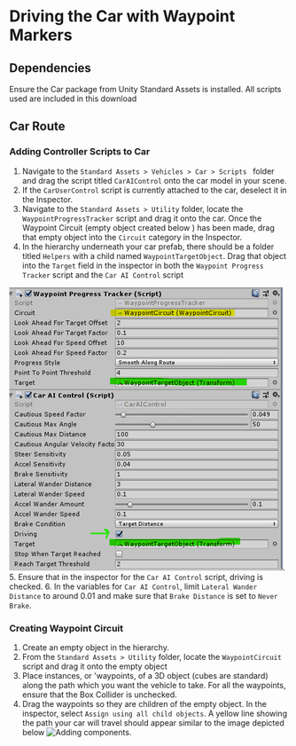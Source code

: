 # Driving the Car with Waypoint Markers

## Dependencies
Ensure the Car package from Unity Standard Assets is installed. All scripts used are included in this download

## Car Route
### Adding Controller Scripts to Car
1. Navigate to the  `Standard Assets > Vehicles > Car > Scripts ` folder and drag the script titled `CarAIControl` onto the car model in your scene.
2. If the `CarUserControl` script is currently attached to the car, deselect it in the Inspector.
3. Navigate to the `Standard Assets > Utility` folder, locate the `WaypointProgressTracker` script and drag it onto the car. Once the Waypoint Circuit (empty object created below ) has been made, drag that empty object into the `Circuit` category in the Inspector.
4. In the hierarchy underneath your car prefab, there should be a folder titled `Helpers` with a child named `WaypointTargetObject`. Drag that object into the `Target` field in the inspector in both the `Waypoint Progress Tracker` script and the `Car AI Control` script

![Adding components](../images/WaypointCircuitInspector.png).
5. Ensure that in the inspector for the `Car AI Control` script, driving is checked.
6. In the variables for `Car AI Control`, limit `Lateral Wander Distance` to around 0.01 and make sure that `Brake Distance` is set to `Never Brake`.


### Creating Waypoint Circuit
1. Create an empty object in the hierarchy.
2. From the `Standard Assets > Utility` folder, locate the `WaypointCircuit` script and drag it onto the empty object
3. Place instances, or 'waypoints, of a 3D object (cubes are standard) along the path which you want the vehicle to take. For all the waypoints, ensure that the Box Collider is unchecked.
4. Drag the waypoints so they are children of the empty object. In the inspector, select `Assign using all child objects`. A yellow line showing the path your car will travel should appear similar to the image depicted below
![Adding components](../images/placeholder.png).


